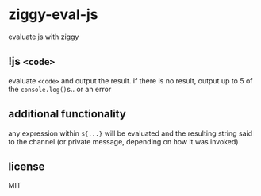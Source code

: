 ziggy-eval-js
====

evaluate js with ziggy

## !js `<code>`

evaluate `<code>` and output the result. if there is no result, output up to 5
of the `console.log()`s.. or an error

## additional functionality

any expression within `${...}` will be evaluated and the resulting string said
to the channel (or private message, depending on how it was invoked)

## license

MIT
